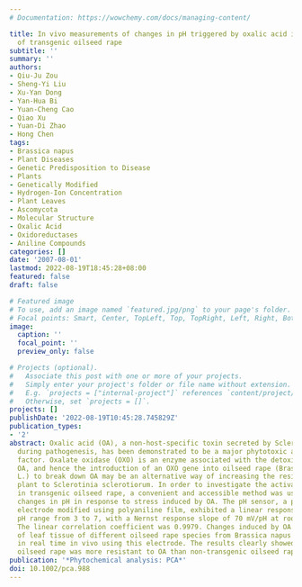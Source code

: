 ```yaml
---
# Documentation: https://wowchemy.com/docs/managing-content/

title: In vivo measurements of changes in pH triggered by oxalic acid in leaf tissue
  of transgenic oilseed rape
subtitle: ''
summary: ''
authors:
- Qiu-Ju Zou
- Sheng-Yi Liu
- Xu-Yan Dong
- Yan-Hua Bi
- Yuan-Cheng Cao
- Qiao Xu
- Yuan-Di Zhao
- Hong Chen
tags:
- Brassica napus
- Plant Diseases
- Genetic Predisposition to Disease
- Plants
- Genetically Modified
- Hydrogen-Ion Concentration
- Plant Leaves
- Ascomycota
- Molecular Structure
- Oxalic Acid
- Oxidoreductases
- Aniline Compounds
categories: []
date: '2007-08-01'
lastmod: 2022-08-19T18:45:28+08:00
featured: false
draft: false

# Featured image
# To use, add an image named `featured.jpg/png` to your page's folder.
# Focal points: Smart, Center, TopLeft, Top, TopRight, Left, Right, BottomLeft, Bottom, BottomRight.
image:
  caption: ''
  focal_point: ''
  preview_only: false

# Projects (optional).
#   Associate this post with one or more of your projects.
#   Simply enter your project's folder or file name without extension.
#   E.g. `projects = ["internal-project"]` references `content/project/deep-learning/index.md`.
#   Otherwise, set `projects = []`.
projects: []
publishDate: '2022-08-19T10:45:28.745829Z'
publication_types:
- '2'
abstract: Oxalic acid (OA), a non-host-specific toxin secreted by Sclerotinia sclerotiorum
  during pathogenesis, has been demonstrated to be a major phytotoxic and pathogenic
  factor. Oxalate oxidase (OXO) is an enzyme associated with the detoxification of
  OA, and hence the introduction of an OXO gene into oilseed rape (Brassica napus
  L.) to break down OA may be an alternative way of increasing the resistance of the
  plant to Sclerotinia sclerotiorum. In order to investigate the activation of OXO
  in transgenic oilseed rape, a convenient and accessible method was used to monitor
  changes in pH in response to stress induced by OA. The pH sensor, a platinum microcylinder
  electrode modified using polyaniline film, exhibited a linear response within the
  pH range from 3 to 7, with a Nernst response slope of 70 mV/pH at room temperature.
  The linear correlation coefficient was 0.9979. Changes induced by OA in the pH values
  of leaf tissue of different oilseed rape species from Brassica napus L. were monitored
  in real time in vivo using this electrode. The results clearly showed that the transgenic
  oilseed rape was more resistant to OA than non-transgenic oilseed rape.
publication: '*Phytochemical analysis: PCA*'
doi: 10.1002/pca.988
---
```

